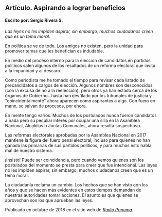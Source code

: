 ## Artículo. Aspirando a lograr beneficios

#### Escrito por: Sergio Rivera S.

_Las leyes no les impiden aspirar, sin embargo, muchos ciudadanos creen que es un tema moral._


En política se ve de todo. Los amigos no existen, pero la unidad para promover temas que les benefician es indudable.

En medio del proceso interno para la elección de candidatos en partidos políticos salen algunos de los resultados de un reforma electoral que invita a la impunidad y al descaro.

Como periodista me he tomado el tiempo para revisar cada listado de precandidatos a cargos de elección. Algunos nombres son desconocidos (con la excusa de no a la reelección), pero otros ya han estado cerca de los órganos de Gobierno…hasta han desfilado por los tribunales de justicia y "coincidentalmente" ahora aparecen como aspirantes a algo. Con fuero en mano, se salvan de procesos, por ahora.

En mente tengo varios. Muchos de los postulados nunca fueron candidatos a nada pero su peculiar interés por ocupar una silla en la Asamblea Nacional, Alcaldías o Juntas Comunales, ahora resulta sospechoso.

Las reformas electorales aprobadas por la Asamblea Nacional en 2017 mantiene la figura del fuero penal electoral, incluso para quienes no han ganado las primarias de sus partidos políticos, y para muchos esto habla mal de nuestro sistema.

¡Insisto! Puede ser coincidencia, pero cuando vemos quiénes son los postulados del momento se presta para creer que fue intencional. Las leyes no les impiden aspirar, sin embargo, muchos ciudadanos creen que es un tema moral.

La ciudadanía reclama un cambio. Los hechos que se han visto con los años y que se hacen más evidentes en estos tiempos demandan de nuestras autoridades tomar acciones. El asunto es que quienes se aprovechan son los que aprueban las leyes.

Publicado en octubre de 2018 en el sitio web de _[Radio Panamá](https://radiopanama.com.pa/aspirando-a-lograr-beneficios-3809049/)._
